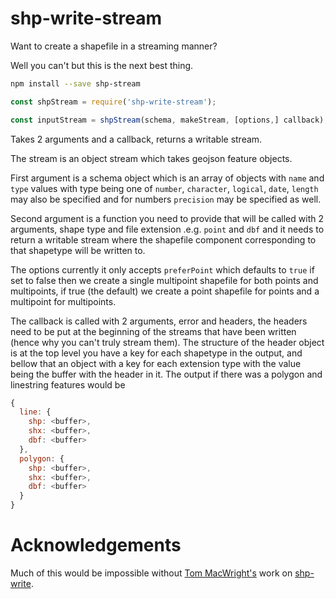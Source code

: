 shp-write-stream
===

Want to create a shapefile in a streaming manner?

Well you can't but this is the next best thing.

```bash
npm install --save shp-stream
```


```js
const shpStream = require('shp-write-stream');

const inputStream = shpStream(schema, makeStream, [options,] callback);
```

Takes 2 arguments and a callback, returns a writable stream.

The stream is an object stream which takes geojson feature objects.

First argument is a schema object which is an array of objects with `name` and `type` values with type being  one of `number`, `character`, `logical`, `date`, `length` may also be specified and for numbers `precision` may be specified as well.

Second argument is a function you need to provide that will be called with 2 arguments, shape type and file extension .e.g. `point` and `dbf` and it needs to return a writable stream where the shapefile component corresponding to that shapetype will be written to.

The options currently it only accepts `preferPoint` which defaults to `true` if set to false then we create a single multipoint shapefile for both points and multipoints, if true (the default) we create a point shapefile for points and a multipoint for multipoints.

The callback is called with 2 arguments, error and headers, the headers need to be put at the beginning of the streams that have been written (hence why you can't truly stream them).  The structure of the header object is at the top level you have a key for each shapetype in the output, and bellow that an object with a key for each extension type with the value being the buffer with the header in it.  The output if there was a polygon and linestring features would be

```js
{
  line: {
    shp: <buffer>,
    shx: <buffer>,
    dbf: <buffer>
  },
  polygon: {
    shp: <buffer>,
    shx: <buffer>,
    dbf: <buffer>
  }
}
```

Acknowledgements
===

Much of this would be impossible without [Tom MacWright's](https://macwright.org/) work on [shp-write](https://github.com/mapbox/shp-write).

